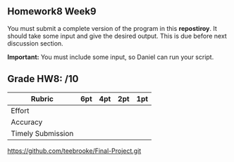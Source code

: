 ## Homework8 Week9

You must submit a complete version of the program in this **repostiroy**. 
It should take some input and give the desired output.
This is due before next discussion section.

**Important:** You must include some input, so Daniel can run your script.  

## Grade HW8: /10

| **Rubric** | **6pt** | **4pt** | **2pt** | **1pt** |
| --- | ---| --- | --- | --- |
| Effort | | | | |
| Accuracy | | | | |
| Timely Submission | | | | |






https://github.com/teebrooke/Final-Project.git
